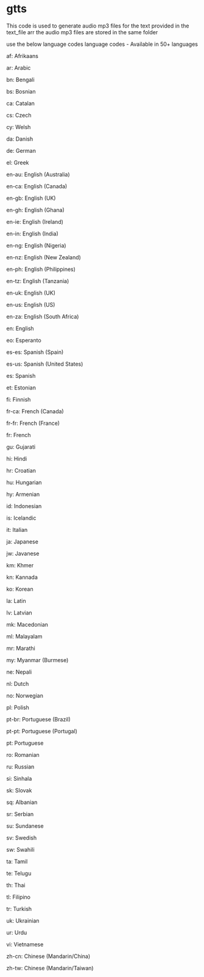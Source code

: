 # gtts

This code is used to generate audio mp3 files for the text provided in the text_file arr
 the audio mp3 files are stored in the same folder

use the below language codes
language codes - Available in 50+ languages

 af: Afrikaans

 ar: Arabic

 bn: Bengali

 bs: Bosnian

 ca: Catalan

 cs: Czech

 cy: Welsh

 da: Danish

 de: German

 el: Greek

 en-au: English (Australia)

 en-ca: English (Canada)

 en-gb: English (UK)

 en-gh: English (Ghana)

 en-ie: English (Ireland)

 en-in: English (India)

 en-ng: English (Nigeria)

 en-nz: English (New Zealand)

 en-ph: English (Philippines)

 en-tz: English (Tanzania)

 en-uk: English (UK)

 en-us: English (US)

 en-za: English (South Africa)

 en: English

 eo: Esperanto

 es-es: Spanish (Spain)

 es-us: Spanish (United States)

 es: Spanish

 et: Estonian

 fi: Finnish

 fr-ca: French (Canada)

 fr-fr: French (France)

 fr: French

 gu: Gujarati

 hi: Hindi

 hr: Croatian

 hu: Hungarian

 hy: Armenian

 id: Indonesian

 is: Icelandic

 it: Italian

 ja: Japanese

 jw: Javanese

 km: Khmer

 kn: Kannada

 ko: Korean

 la: Latin

 lv: Latvian

 mk: Macedonian

 ml: Malayalam

 mr: Marathi

 my: Myanmar (Burmese)

 ne: Nepali

 nl: Dutch

 no: Norwegian

 pl: Polish

 pt-br: Portuguese (Brazil)

 pt-pt: Portuguese (Portugal)

 pt: Portuguese

 ro: Romanian

 ru: Russian

 si: Sinhala

 sk: Slovak

 sq: Albanian

 sr: Serbian

 su: Sundanese

 sv: Swedish

 sw: Swahili

 ta: Tamil

 te: Telugu

 th: Thai

 tl: Filipino

 tr: Turkish

 uk: Ukrainian

 ur: Urdu

 vi: Vietnamese

 zh-cn: Chinese (Mandarin/China)

 zh-tw: Chinese (Mandarin/Taiwan)
